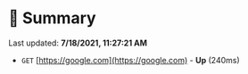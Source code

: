 # 📖 Summary
Last updated: **7/18/2021, 11:27:21 AM**

- `GET` [https://google.com](https://google.com) - **Up** (240ms)
